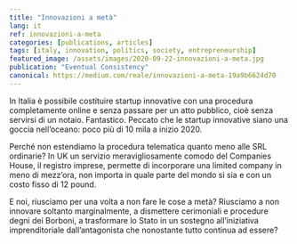 ```yaml
---
title: "Innovazioni a metà"
lang: it
ref: innovazioni-a-meta
categories: [publications, articles]
tags: [italy, innovation, politics, society, entrepreneurship]
featured_image: /assets/images/2020-09-22-innovazioni-a-meta.jpg
publication: "Eventual Consistency"
canonical: https://medium.com/reale/innovazioni-a-meta-19a9b6624d70
---
```


In Italia è possibile costituire startup innovative con una procedura completamente online e senza passare per un atto pubblico, cioè senza servirsi di un notaio. Fantastico. Peccato che le startup innovative siano una goccia nell’oceano: poco più di 10 mila a inizio 2020.

Perché non estendiamo la procedura telematica quanto meno alle SRL ordinarie? In UK un servizio meravigliosamente comodo del Companies House, il registro imprese, permette di incorporare una limited company in meno di mezz’ora, non importa in quale parte del mondo si sia e con un costo fisso di 12 pound.

E noi, riusciamo per una volta a non fare le cose a metà? Riusciamo a non innovare soltanto marginalmente, a dismettere cerimoniali e procedure degni dei Borboni, a trasformare lo Stato in un sostegno all’iniziativa imprenditoriale dall’antagonista che nonostante tutto continua ad essere?
